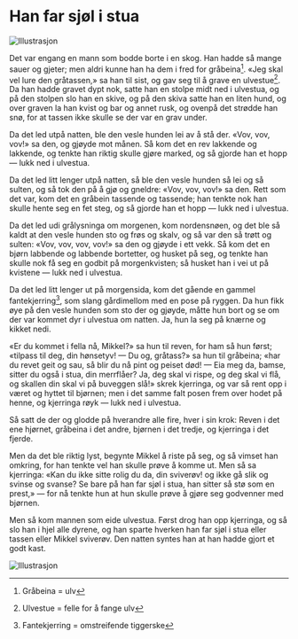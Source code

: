 # Han far sjøl i stua

![Illustrasjon](./hfsis1.png)

Det var engang en mann som bodde borte i en skog. Han hadde så mange sauer og gjeter; men aldri kunne han ha dem i fred for gråbeina[^*]. «Jeg skal vel lure den gråtassen,» sa han til sist, og gav seg til å grave en ulvestue[^**]. Da han hadde gravet dypt nok, satte han en stolpe midt ned i ulvestua, og på den stolpen slo han en skive, og på den skiva satte han en liten hund, og over graven la han kvist og bar og annet rusk, og ovenpå det strødde han snø, for at tassen ikke skulle se der var en grav under.

Da det led utpå natten, ble den vesle hunden lei av å stå der. «Vov, vov, vov!» sa den, og gjøyde mot månen. Så kom det en rev lakkende og lakkende, og tenkte han riktig skulle gjøre marked, og så gjorde han et hopp — lukk ned i ulvestua.

Da det led litt lenger utpå natten, så ble den vesle hunden så lei og så sulten, og så tok den på å gjø og gneldre: «Vov, vov, vov!» sa den. Rett som det var, kom det en gråbein tassende og tassende; han tenkte nok han skulle hente seg en fet steg, og så gjorde han et hopp — lukk ned i ulvestua.

Da det led udi grålysninga om morgenen, kom nordensnøen, og det ble så kaldt at den vesle hunden sto og frøs og skalv, og så var den så trøtt og sulten: «Vov, vov, vov, vov!» sa den og gjøyde i ett vekk. Så kom det en bjørn labbende og labbende bortetter, og husket på seg, og tenkte han skulle nok få seg en godbit på morgenkvisten; så husket han i vei ut på kvistene — lukk ned i ulvestua.

Da det led litt lenger ut på morgensida, kom det gående en gammel fantekjerring[^***], som slang gårdimellom med en pose på ryggen. Da hun fikk øye på den vesle hunden som sto der og gjøyde, måtte hun bort og se om der var kommet dyr i ulvestua om natten. Ja, hun la seg på knærne og kikket nedi.

«Er du kommet i fella nå, Mikkel?» sa hun til reven, for ham så hun først; «tilpass til deg, din hønsetyv! — Du og, gråtass?» sa hun til gråbeina; «har du revet geit og sau, så blir du nå pint og peiset død! — Eia meg da, bamse, sitter du også i stua, din merrflåer? Ja, deg skal vi rispe, og deg skal vi flå, og skallen din skal vi på buveggen slå!» skrek kjerringa, og var så rent opp i været og hyttet til bjørnen; men i det samme falt posen frem over hodet på henne, og kjerringa røyk — lukk ned i ulvestua.

Så satt de der og glodde på hverandre alle fire, hver i sin krok: Reven i det ene hjørnet, gråbeina i det andre, bjørnen i det tredje, og kjerringa i det fjerde.

Men da det ble riktig lyst, begynte Mikkel å riste på seg, og så vimset han omkring, for han tenkte vel han skulle prøve å komme ut. Men så sa kjerringa: «Kan du ikke sitte rolig du da, din sviverøv! og ikke gå slik og svinse og svanse? Se bare på han far sjøl i stua, han sitter så stø som en prest,» — for nå tenkte hun at hun skulle prøve å gjøre seg godvenner med bjørnen.

Men så kom mannen som eide ulvestua. Først drog han opp kjerringa, og så slo han i hjel alle dyrene, og han sparte hverken han far sjøl i stua eller tassen eller Mikkel sviverøv. Den natten syntes han at han hadde gjort et godt kast.

![Illustrasjon](./hfsis2.png)

[^*]: Gråbeina = ulv

[^**]: Ulvestue = felle for å fange ulv

[^***]: Fantekjerring = omstreifende tiggerske

